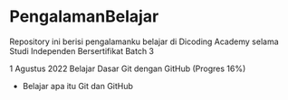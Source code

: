 # PengalamanBelajar
Repository ini berisi pengalamanku belajar di Dicoding Academy selama Studi Independen Bersertifikat Batch 3

1 Agustus 2022
Belajar Dasar Git dengan GitHub (Progres 16%)
  * Belajar apa itu Git dan GitHub
